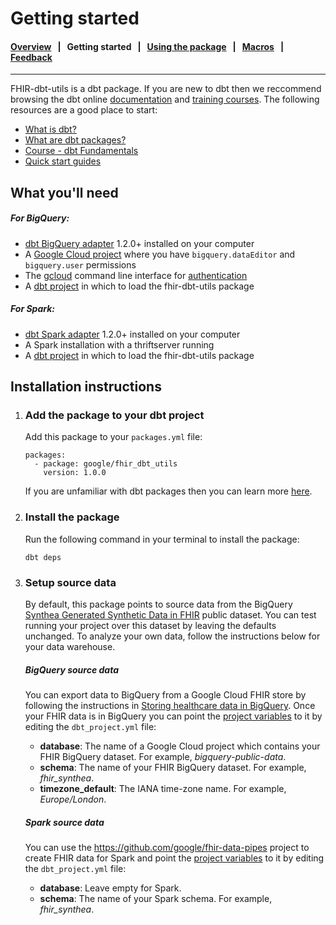 # Getting started

#### [Overview](../README.md) &nbsp; | &nbsp; **Getting started** &nbsp; | &nbsp; [Using the package](using_the_package.md) &nbsp; | &nbsp; [Macros](macros.md) &nbsp; | &nbsp; [Feedback](https://docs.google.com/forms/d/e/1FAIpQLScU0WXCXA7xOX7kGr6QSW9BNMZwHswf5zq10MfRnnZJYQ6L8g/viewform)

--------------------------------------------------------------------------------

FHIR-dbt-utils is a dbt package. If you are new to dbt then we reccommend
browsing the dbt online [documentation](https://docs.getdbt.com/) and
[training courses](https://courses.getdbt.com/collections). The following
resources are a good place to start:

-   [What is dbt?](https://docs.getdbt.com/docs/introduction)
-   [What are dbt packages?](https://docs.getdbt.com/docs/build/packages)
-   [Course - dbt Fundamentals](https://courses.getdbt.com/courses/fundamentals)
-   [Quick start guides](https://docs.getdbt.com/quickstarts)

## What you'll need

##### For BigQuery:

-   [dbt BigQuery adapter](https://docs.getdbt.com/reference/warehouse-setups/bigquery-setup)
    1.2.0+ installed on your computer
-   A
    [Google Cloud project](https://cloud.google.com/resource-manager/docs/creating-managing-projects)
    where you have `bigquery.dataEditor` and `bigquery.user` permissions
-   The [gcloud](https://cloud.google.com/sdk/docs/install) command line
    interface for
    [authentication](https://docs.getdbt.com/reference/warehouse-setups/bigquery-setup#local-oauth-gcloud-setup)
-   A [dbt project](https://docs.getdbt.com/docs/build/projects) in which to
    load the fhir-dbt-utils package

##### For Spark:

-   [dbt Spark adapter](https://docs.getdbt.com/reference/warehouse-setups/spark-setup)
    1.2.0+ installed on your computer
-   A Spark installation with a thriftserver running
-   A [dbt project](https://docs.getdbt.com/docs/build/projects) in which to
    load the fhir-dbt-utils package

## Installation instructions

1.  ### Add the package to your dbt project

    Add this package to your `packages.yml` file:

    ```
    packages:
      - package: google/fhir_dbt_utils
        version: 1.0.0
    ```

    If you are unfamiliar with dbt packages then you can learn more
    [here](https://docs.getdbt.com/docs/build/packages).

2.  ### Install the package

    Run the following command in your terminal to install the package:

    ```
    dbt deps
    ```

3.  ### Setup source data

    By default, this package points to source data from the BigQuery
    [Synthea Generated Synthetic Data in FHIR](https://console.cloud.google.com/marketplace/details/mitre/synthea-fhir)
    public dataset. You can test running your project over this dataset by
    leaving the defaults unchanged. To analyze your own data, follow the
    instructions below for your data warehouse.

    ##### BigQuery source data

    You can export data to BigQuery from a Google Cloud FHIR store by following
    the instructions in
    [Storing healthcare data in BigQuery](https://cloud.google.com/architecture/storing-healthcare-data-in-bigquery).
    Once your FHIR data is in BigQuery you can point the
    [project variables](https://docs.getdbt.com/docs/build/project-variables)
    to it by editing the `dbt_project.yml` file:

    -   **database**: The name of a Google Cloud project which contains your
        FHIR BigQuery dataset. For example, *bigquery-public-data*.
    -   **schema**: The name of your FHIR BigQuery dataset. For example,
        *fhir_synthea*.
    -   **timezone_default**: The IANA time-zone name. For example,
        *Europe/London*.

    ##### Spark source data

    You can use the https://github.com/google/fhir-data-pipes project to create
    FHIR data for Spark and point the
    [project variables](https://docs.getdbt.com/docs/build/project-variables)
    to it by editing the `dbt_project.yml` file:

    -   **database**: Leave empty for Spark.
    -   **schema**: The name of your Spark schema. For example, *fhir_synthea*.
